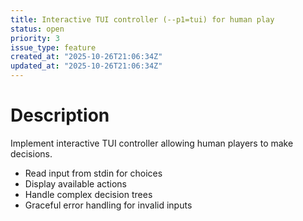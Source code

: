 ```yaml
---
title: Interactive TUI controller (--p1=tui) for human play
status: open
priority: 3
issue_type: feature
created_at: "2025-10-26T21:06:34Z"
updated_at: "2025-10-26T21:06:34Z"
---
```


# Description

Implement interactive TUI controller allowing human players to make decisions.
- Read input from stdin for choices
- Display available actions
- Handle complex decision trees
- Graceful error handling for invalid inputs
